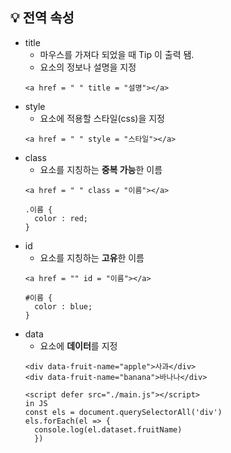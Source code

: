## 💡 전역 속성
- title
  - 마우스를 가져다 되었을 때 Tip 이 출력 됌.
  - 요소의 정보나 설명을 지정
  ```
  <a href = " " title = "설명"></a>
  ```
- style
  - 요소에 적용할 스타일(css)을 지정
  ```
  <a href = " " style = "스타일"></a>
  ```
- class
  - 요소를 지칭하는 **중복 가능**한 이름
  ```
  <a href = " " class = "이름"></a> 
  
  .이름 {
    color : red;
  }
  ```
- id
  - 요소를 지칭하는 **고유**한 이름
  ```
  <a href = "" id = "이름"></a>
  
  #이름 {
    color : blue;
  }
  ```
- data
  - 요소에 **데이터**를 지정
  ```
  <div data-fruit-name="apple">사과</div>
  <div data-fruit-name="banana">바나나</div>
  
  <script defer src="./main.js"></script>
  in JS
  const els = document.querySelectorAll('div')
  els.forEach(el => {
    console.log(el.dataset.fruitName)
    })
 ```
 
